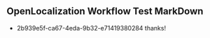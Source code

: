 ## OpenLocalization Workflow Test MarkDown
* 2b939e5f-ca67-4eda-9b32-e71419380284 thanks!

<!--HONumber=Aug16_HO1-->


